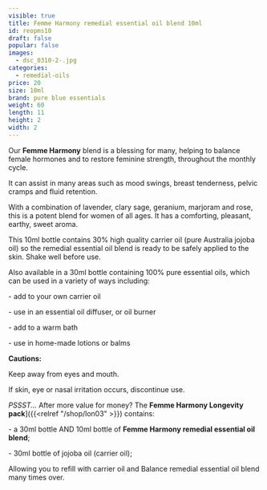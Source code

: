 ```yaml
---
visible: true
title: Femme Harmony remedial essential oil blend 10ml
id: reopms10
draft: false
popular: false
images:
  - dsc_0310-2-.jpg
categories:
  - remedial-oils
price: 20
size: 10ml
brand: pure blue essentials
weight: 60
length: 11
height: 2
width: 2
---
```

Our **Femme Harmony** blend is a blessing for many, helping to balance female hormones and to restore feminine strength, throughout the monthly cycle.

It can assist in many areas such as mood swings, breast tenderness, pelvic cramps and fluid retention.

With a combination of lavender, clary sage, geranium, marjoram and rose, this is a potent blend for women of all ages. It has a comforting, pleasant, earthy, sweet aroma.  

This 10ml bottle contains 30% high quality carrier oil (pure Australia jojoba oil) so the remedial essential oil blend is ready to be safely applied to the skin. Shake well before use.

Also available in a 30ml bottle containing 100% pure essential oils, which can be used in a variety of ways including:

\- add to your own carrier oil

\- use in an essential oil diffuser, or oil burner

\- add to a warm bath

\- use in home-made lotions or balms

**Cautions:**

Keep away from eyes and mouth.

If skin, eye or nasal irritation occurs, discontinue use.

*PSSST...* After more value for money? The **Femme Harmony Longevity pack**]({{<relref "/shop/lon03" >}}) contains:

\- a 30ml bottle AND 10ml bottle of **Femme Harmony remedial essential oil blend**;

\- 30ml bottle of jojoba oil (carrier oil);

Allowing you to refill with carrier oil and Balance remedial essential oil blend many times over.